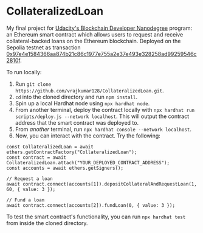 # CollateralizedLoan

My final project for [Udacity's Blockchain Developer Nanodegree](https://udacity.com/enrollment/nd1310) program: an Ethereum smart contract which allows users to request and receive collateral-backed loans on the Ethereum blockchain. Deployed on the Sepolia testnet as transaction [0x97e4e1584366aa874b21c86c1977e755a2e37e493e328258ad99259546c2810f](https://sepolia.etherscan.io/tx/0x97e4e1584366aa874b21c86c1977e755a2e37e493e328258ad99259546c2810f).

To run locally:

<ol>
  <li>Run <code>git clone https://github.com/vrajkumar128/CollateralizedLoan.git</code>.</li>
  <li><code>cd</code> into the cloned directory and run <code>npm install</code>.</li>
  <li>Spin up a local Hardhat node using <code>npx hardhat node</code>.</li>
  <li>From another terminal, deploy the contract locally with <code>npx hardhat run scripts/deploy.js --network localhost</code>. This will output the contract address that the smart contract was deployed to.</li>
  <li>From <i>another</i> terminal, run <code>npx hardhat console --network localhost</code>.</li>
  <li>Now, you can interact with the contract. Try the following:</li>
</ol>

<pre><code>const CollateralizedLoan = await ethers.getContractFactory("CollateralizedLoan");
const contract = await CollateralizedLoan.attach("YOUR_DEPLOYED_CONTRACT_ADDRESS");
const accounts = await ethers.getSigners();

// Request a loan
await contract.connect(accounts[1]).depositCollateralAndRequestLoan(1, 60, { value: 3 });

// Fund a loan
await contract.connect(accounts[2]).fundLoan(0, { value: 3 });</code></pre>

To test the smart contract's functionality, you can run `npx hardhat test` from inside the cloned directory.